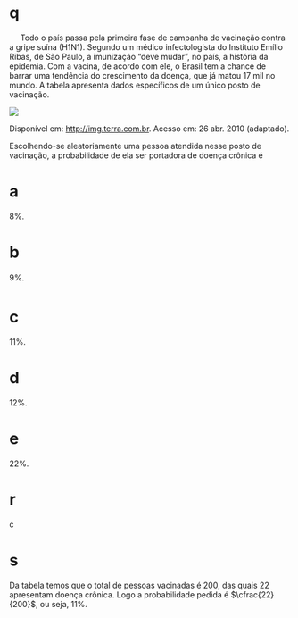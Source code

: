 # q
     Todo o país passa pela primeira fase de campanha de vacinação contra a gripe suína (H1N1). Segundo um médico infectologista do Instituto Emílio Ribas, de São Paulo, a imunização “deve mudar”, no país, a história da epidemia. Com a vacina, de acordo com ele, o Brasil tem a chance de barrar uma tendência do crescimento da doença, que já matou 17 mil no mundo. A tabela apresenta dados específicos de um único posto de vacinação.

![](https://firebasestorage.googleapis.com/v0/b/firebase-enemio.appspot.com/o/questoes%2F887%2F65d81594-a68c-daa1-7efa-668a00114548.png?alt=media\&token=2d0c9b47-a160-4eab-981f-bcab7e98c55c)

Disponível em: http://img.terra.com.br. Acesso em: 26 abr. 2010 (adaptado).

Escolhendo-se aleatoriamente uma pessoa atendida nesse posto de vacinação, a probabilidade de ela ser portadora de doença crônica é

# a
8%.

# b
9%.

# c
11%.

# d
12%.

# e
22%.

# r
c

# s
Da tabela temos que o total de pessoas vacinadas é 200, das quais 22 apresentam doença crônica. Logo a probabilidade pedida é $\cfrac{22}{200}$, ou seja, 11%.
